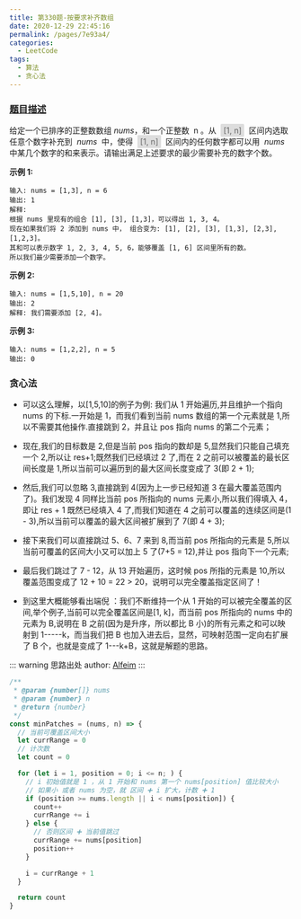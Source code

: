 ```yaml
---
title: 第330题-按要求补齐数组
date: 2020-12-29 22:45:16
permalink: /pages/7e93a4/
categories:
  - LeetCode
tags:
  - 算法
  - 贪心法
---
```


### [题目描述](https://leetcode-cn.com/problems/patching-array/)

给定一个已排序的正整数数组 _nums_，和一个正整数  n 。从  <span style="background: #ddd; color: #666; padding: 3px 5px; border-radius: 2px;">[1, n]</span>  区间内选取任意个数字补充到  *nums*  中，使得  <span style="background: #ddd; color: #666; padding: 3px 5px; border-radius: 2px;">[1, n]</span>  区间内的任何数字都可以用  *nums*  中某几个数字的和来表示。请输出满足上述要求的最少需要补充的数字个数。

<!-- more -->

**示例 1:**

```
输入: nums = [1,3], n = 6
输出: 1
解释:
根据 nums 里现有的组合 [1], [3], [1,3]，可以得出 1, 3, 4。
现在如果我们将 2 添加到 nums 中， 组合变为: [1], [2], [3], [1,3], [2,3], [1,2,3]。
其和可以表示数字 1, 2, 3, 4, 5, 6，能够覆盖 [1, 6] 区间里所有的数。
所以我们最少需要添加一个数字。
```

**示例 2:**

```
输入: nums = [1,5,10], n = 20
输出: 2
解释: 我们需要添加 [2, 4]。
```

**示例 3:**

```
输入: nums = [1,2,2], n = 5
输出: 0
```

### 贪心法

- 可以这么理解，以[1,5,10]的例子为例: 我们从 1 开始遍历,并且维护一个指向 nums 的下标.一开始是 1，而我们看到当前 nums 数组的第一个元素就是 1,所以不需要其他操作.直接跳到 2，并且让 pos 指向 nums 的第二个元素；

- 现在,我们的目标数是 2,但是当前 pos 指向的数却是 5,显然我们只能自己填充一个 2,所以让 res+1;既然我们已经填过 2 了,而在 2 之前可以被覆盖的最长区间长度是 1,所以当前可以遍历到的最大区间长度变成了 3(即 2 + 1);

- 然后,我们可以忽略 3,直接跳到 4(因为上一步已经知道 3 在最大覆盖范围内了)。我们发现 4 同样比当前 pos 所指向的 nums 元素小,所以我们得填入 4，即让 res + 1 既然已经填入 4 了,而我们知道在 4 之前可以覆盖的连续区间是(1 - 3),所以当前可以覆盖的最大区间被扩展到了 7(即 4 + 3);

- 接下来我们可以直接跳过 5、6、7 来到 8,而当前 pos 所指向的元素是 5,所以当前可覆盖的区间大小又可以加上 5 了(7+5 = 12),并让 pos 指向下一个元素;

- 最后我们跳过了 7 - 12，从 13 开始遍历，这时候 pos 所指的元素是 10,所以覆盖范围变成了 12 + 10 = 22 > 20，说明可以完全覆盖指定区间了！

- 到这里大概能够看出端倪 ：我们不断维持一个从 1 开始的可以被完全覆盖的区间,举个例子,当前可以完全覆盖区间是[1, k]，而当前 pos 所指向的 nums 中的元素为 B,说明在 B 之前(因为是升序，所以都比 B 小)的所有元素之和可以映射到 1-----k，而当我们把 B 也加入进去后，显然，可映射范围一定向右扩展了 B 个，也就是变成了 1---k+B，这就是解题的思路。

::: warning 思路出处
author: [Alfeim](https://leetcode-cn.com/problems/patching-array/comments/118490)
:::

```JavaScript
/**
 * @param {number[]} nums
 * @param {number} n
 * @return {number}
 */
const minPatches = (nums, n) => {
  // 当前可覆盖区间大小
  let currRange = 0
  // 计次数
  let count = 0

  for (let i = 1, position = 0; i <= n; ) {
    // i 初始值就是 1 ，从 1 开始和 nums 第一个 nums[position] 值比较大小
    // 如果小 或者 nums 为空，就 区间 ➕ i 扩大，计数 ➕ 1
    if (position >= nums.length || i < nums[position]) {
      count++
      currRange += i
    } else {
      // 否则区间 ➕ 当前值跳过
      currRange += nums[position]
      position++
    }

    i = currRange + 1
  }

  return count
}
```
